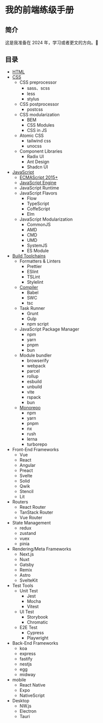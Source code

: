 # 我的前端练级手册

## 简介

这是我准备在 2024 年，学习或者更文的方向。👻

## 目录

- [HTML](./1-html/index.md)
- [CSS](./2-css/index.md)
  - CSS preprocessor
    - sass、scss
    - less
    - stylus
  - CSS postprocessor
    - postcss
  - CSS modularization
    - BEM
    - CSS Modules
    - CSS in JS
  - Atomic CSS
    - tailwind css
    - unocss
  - Component Libraries
    - Radix UI
    - Ant Design
    - Shadcn UI
- [JavaScript](./3-javascript/index.md)
  - [ECMAScript 2015+](./3-javascript/ecmascript/)
  - [JavaScript Engine](./3-javascript/javascript-engine/)
  - JavaScript Runtime
  - JavaScript Flavors
    - Flow
    - TypeScript
    - CoffeScript
    - Elm
  - JavaScript Modularization
    - CommonJS
    - AMD
    - CMD
    - UMD
    - SystemJS
    - ES Module
- [Build Toolchains](./4-build-tools/index.md)
  - Formatters & Linters
    - Prettier
    - ESlint
    - TSLint
    - Stylelint
  - [Compiler](./4-build-tools/compiler/index.md)
    - Babel
    - SWC
    - tsc
  - Task Runner
    - Grunt
    - Gulp
    - npm script
  - JavaScript Package Manager
    - npm
    - yarn
    - pnpm
    - bun
  - Module bundler
    - browserify
    - webpack
    - parcel
    - rollup
    - esbuild
    - unbuild
    - vite
    - rspack
    - bun
  - [Monorepo](https://juejin.cn/post/7333421776460759049)
    - npm
    - yarn
    - pnpm
    - nx
    - rush
    - lerna
    - turborepo
- Front-End Frameworks
  - Vue
  - React
  - Angular
  - Preact
  - Svelte
  - Solid
  - Qwik
  - Stencil
  - Lit
- Routers
  - React Router
  - TanStack Router
  - Vue Router
- State Management
  - redux
  - zustand
  - vuex
  - pinia
- Rendering/Meta Frameworks
  - Next.js
  - Nuxt
  - Gatsby
  - Remix
  - Astro
  - SvelteKit
- Test Tools
  - Unit Test
    - Jest
    - Mocha
    - Vitest
  - UI Test
    - Storybook
    - Chromatic
  - E2E Test
    - Cypress
    - Playwright
- Back-End Frameworks
  - koa
  - express
  - fastify
  - nestjs
  - egg
  - midway
- mobile
  - React Native
  - Expo
  - NativeScript
- Desktop
  - NW.js
  - Electron
  - Tauri
